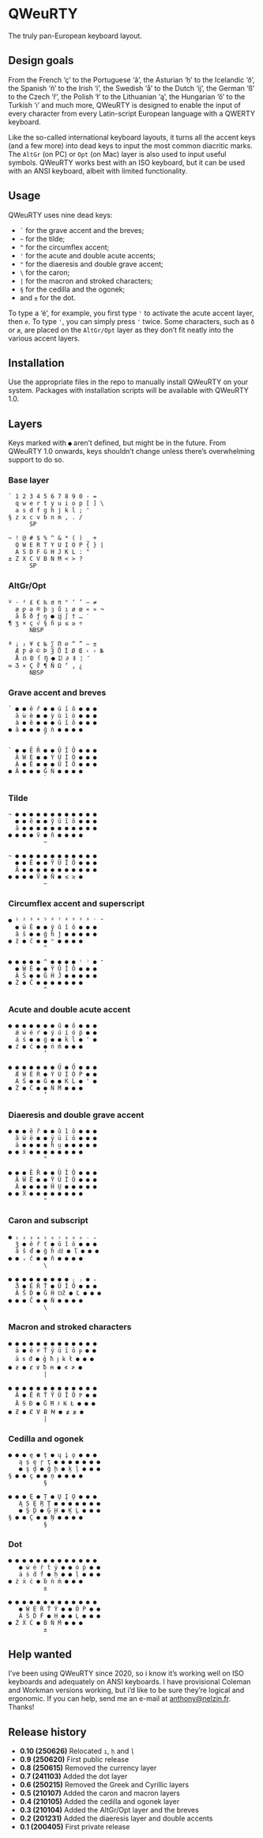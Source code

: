 # QWeuRTY

The truly pan-European keyboard layout.

## Design goals

From the French ‘ç’ to the Portuguese ‘ã’, the Asturian ‘ḥ’ to the Icelandic ‘ð’, the Spanish ‘ñ’ to the Irish ‘í’, the Swedish ‘å’ to the Dutch ‘ĳ’, the German ‘ß’ to the Czech ‘ř’, the Polish ‘ł’ to the Lithuanian ‘ą’, the Hungarian ‘ő’ to the Turkish ‘ı’ and much more, QWeuRTY is designed to enable the input of every character from every Latin-script European language with a QWERTY keyboard.

Like the so-called international keyboard layouts, it turns all the accent keys (and a few more) into dead keys to input the most common diacritic marks. The `AltGr` (on PC) or `Opt` (on Mac) layer is also used to input useful symbols. QWeuRTY works best with an ISO keyboard, but it can be used with an ANSI keyboard, albeit with limited functionality.

## Usage

QWeuRTY uses nine dead keys:

- <code>\`</code> for the grave accent and the breves;
- `~` for the tilde;
- `^` for the circumflex accent;
- `'` for the acute and double acute accents;
- `"` for the diaeresis and double grave accent;
- `\` for the caron;
- `|` for the macron and stroked characters;
- `§` for the cedilla and the ogonek;
- and `±` for the dot.

To type a ‘é’, for example, you first type `'` to activate the acute accent layer, then `e`. To type `'`, you can simply press `'` twice. Some characters, such as `ð` or `æ`, are placed on the `AltGr/Opt` layer as they don’t fit neatly into the various accent layers.

## Installation

Use the appropriate files in the repo to manually install QWeuRTY on your system. Packages with installation scripts will be available with QWeuRTY 1.0.

## Layers

Keys marked with `●` aren’t defined, but might be in the future. From QWeuRTY 1.0 onwards, keys shouldn’t change unless there’s overwhelming support to do so.

### Base layer

	` 1 2 3 4 5 6 7 8 9 0 - =
	  q w e r t y u i o p [ ] \
	  a s d f g h j k l ; '
	§ z x c v b n m , . /
          SP

	~ ! @ # $ % ^ & * ( ) _ +
	  Q W E R T Y U I O P { } |
	  A S D F G H J K L : "
	± Z X C V B N M < > ?
          SP

### AltGr/Opt

	º · ² £ € ‰ σ π ° ‘ ’ — ≠
	  æ ƿ ə ® þ ȝ ů ı ø œ « » ¬
	  å ß ð ƒ ŋ ● ĳ ∫ † … ′
	¶ ʒ × ç √ § ñ µ ≤ ≥ ÷
          NBSP

	ª ¡ ₂ ¥ ¢ ‱ ∑ Π ⌀ “ ” – ±
	  Æ Ƿ Ə © Þ Ȝ Ů İ Ø Œ ‹ › №
	  Å ẞ Ð ſ Ŋ ● Ĳ ∂ ‡ ¦ ″
	∞ Ʒ ⨯ Ç ∛ ¶ Ñ Ω ⸢ ⸥ ¿
          NBSP

### Grave accent and breves

	` ● ● ȇ ȓ ● ● ȗ ȋ ȏ ● ● ●
	  ȃ ẁ è ● ● ỳ ù ì ò ● ● ●
	  à ● ĕ ● ● ● ŭ ĭ ŏ ● ● ●
	● ă ● ● ● ğ ǹ ● ● ● ●
	          `
	             
	` ● ● Ȇ Ȓ ● ● Ȗ Ȋ Ȏ ● ● ●
	  Ȃ Ẁ È ● ● Ỳ Ù Ì Ò ● ● ●
	  À ● Ĕ ● ● ● Ŭ Ĭ Ŏ ● ● ●
	● Ă ● ● ● Ğ Ǹ ● ● ● ●
	          `

### Tilde

	~ ● ● ● ● ● ● ● ● ● ● ● ●
	  ● ● ẽ ● ● ỹ ũ ĩ õ ● ● ●
	  ã ● ● ● ● ● ● ● ● ● ● ●
	● ● ● ● ṽ ● ñ ● ● ● ●
	          ~
	           
	~ ● ● ● ● ● ● ● ● ● ● ● ●
	  ● ● Ẽ ● ● Ỹ Ũ Ĩ Õ ● ● ●
	  Ã ● ● ● ● ● ● ● ● ● ● ●
	● ● ● ● Ṽ ● Ñ ● ≲ ≳ ●
	          ~

### Circumflex accent and superscript

	● ¹ ² ³ ⁴ ⁵ ⁶ ⁷ ⁸ ⁹ ⁹ ⁰ ⁻ ⁼
	  ● ŵ Ê ● ● ŷ û î ô ● ● ●
	  â ŝ ● ● ĝ ĥ ĵ ● ● ● ● ●
	● ẑ ● ĉ ● ● ⁿ ● ● ● ●
	          ^
	
	● ● ● ● ● ^ ● ● ● ● ⁽ ⁾ ● ⁺
	  ● Ŵ Ê ● ● Ŷ Û Î Ô ● ● ●
	  Â Ŝ ● ● Ĝ Ĥ Ĵ ● ● ● ● ●
	● Ẑ ● Ĉ ● ● ● ● ● ● ●
	          ^

### Acute and double acute accent

	● ● ● ● ● ● ● ű ● ő ● ● ●
	  ǽ ẃ é ŕ ● ý ú í ó ṕ ● ●
	  á ś ● ● ǵ ● ● ḱ ĺ ● ' ●
	● ź ● ć ● ● ń ḿ ● ● ●
	          ’
              
	● ● ● ● ● ● ● Ű ● Ő ● ● ●
	  Ǽ Ẃ É Ŕ ● Ý Ú Í Ó Ṕ ● ●
	  Á Ś ● ● Ǵ ● ● Ḱ Ĺ ● ' ●
	● Ź ● Ć ● ● Ń Ḿ ● ● ●
	          ’

### Diaeresis and double grave accent

	● ● ● ȅ ȑ ● ● ȕ ȉ ȍ ● ● ●
	  ȁ ẅ ë ● ● ÿ ü ï ö ● ● ●
	  ä ● ● ● ● ḧ ṳ ● ● ● ● ●
	● ● ẍ ● ● ● ● ● ● ● ●
	          "
	            
	● ● ● Ȅ Ȑ ● ● Ȕ Ȉ Ȍ ● ● ●
	  Ȁ Ẅ Ë ● ● Ÿ Ü Ï Ö ● ● ●
	  Ä ● ● ● ● Ḧ Ṳ ● ● ● ● ●
	● ● Ẍ ● ● ● ● ● ● ● ●
	          "

### Caron and subscript

	● ₁ ₂ ₃ ₄ ₅ ₆ ₇ ₈ ₉ ₀ ₋ ₌
	  ǯ ● ě ř ť ● ǔ ǐ ǒ ● ● ●
	  ǎ š ď ● ǧ ȟ ǆ ● ľ ● ● ●
	● ● ₓ č ● ● ň ● ● ● ●
	          \
	           
	● ● ● ● ● ● ● ● ● ₍ ₎ ● ₊
	  Ǯ ● Ě Ř Ť ● Ǔ Ǐ Ǒ ● ● ●
	  Ǎ Š Ď ● Ǧ Ȟ Ǆ ● Ľ ● ● ●
	● ● ● Č ● ● Ň ● ● ● ●
	          \

### Macron and stroked characters

	● ● ● ● ● ● ● ● ● ● ● ● ●
	  ā ● ē ɍ Ť ȳ ū ī ō ᵽ ● ●
	  ā ꞩ đ ● ḡ ħ ɉ ꝃ ł ● ● ●
	● ƶ ● ȼ ꝟ ƀ ꞥ ● ≮ ≯ ●
	          |
           
	● ● ● ● ● ● ● ● ● ● ● ● ●
	  Ā ● Ē Ɍ Ť Ȳ Ū Ī Ō Ᵽ ● ●
	  Ā Ꞩ Đ ● Ḡ Ħ Ɉ Ꝃ Ł ● ● ●
	● Ƶ ● Ȼ Ꝟ Ƀ Ꞥ ● ≰ ≱ ●
	          |

### Cedilla and ogonek

	● ● ● ę ● ț ● ų į ǫ ● ● ●
	   ą ș ȩ ŗ ţ ● ● ● ● ● ● ●
	   ● ş ḑ ● ģ ḩ ● ķ ļ ● ● ●
	§ ● ● ç ● ● ņ ● ● ● ●
	          §
            
	● ● ● Ę ● Ț ● Ų Į Ǫ ● ● ●
	   Ą Ș Ȩ Ŗ Ţ ● ● ● ● ● ● ●
	   ● Ş Ḑ ● Ģ Ḩ ● Ķ Ļ ● ● ●
	§ ● ● Ç ● ● Ņ ● ● ● ●
	          §

### Dot

	● ● ● ● ● ● ● ● ● ● ● ● ●
	   ● ẇ ė ṙ ṫ ẏ ● ● ȯ ṗ ● ●
	   ȧ ṡ ḋ ḟ ● ḥ ● ● ḷ ● ● ●
	● ż ẋ ċ ● ḃ ṅ ṁ ● ● ●
	          ±
				   
	● ● ● ● ● ● ● ● ● ● ● ● ●
	   ● Ẇ Ė Ṙ Ṫ Ẏ ● ● Ȯ Ṗ ● ●
	   Ȧ Ṡ Ḋ Ḟ ● Ḥ ● ● Ḷ ● ● ●
	● Ż Ẋ Ċ ● Ḃ Ṅ Ṁ ● ● ●
	          ±

## Help wanted

I’ve been using QWeuRTY since 2020, so i know it’s working well on ISO keyboards and adequately on ANSI keyboards. I have provisional Coleman and Workman versions working, but i’d like to be sure they’re logical and ergonomic. If you can help, send me an e-mail at <anthony@nelzin.fr>. Thanks!

## Release history

- **0.10 (250626)** Relocated `ı`, `ḥ` and `ḷ`
- **0.9 (250620)** First public release
- ‌**0.8 (250615)** Removed the currency layer
- **0.7 (241103)** Added the dot layer
- **0.6 (250215)** Removed the Greek and Cyrillic layers
- **0.5 (210107)** Added the caron and macron layers
- **0.4 (210105)** Added the cedilla and ogonek layer
- **0.3 (210104)** Added the AltGr/Opt layer and the breves
- **0.2 (201231)** Added the diaeresis layer and double accents
- **0.1 (200405)** First private release